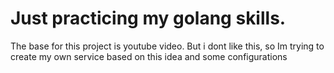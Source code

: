 <h1>Just practicing my golang skills.</h1> The base for this project is youtube video. But i dont like this, so Im trying to create my own service based on this idea and some configurations
